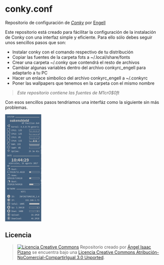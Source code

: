 # conky.conf

Repositorio de configuración de [*Conky*](https://github.com/brndnmtthws/conky) por [Engell](https://twitter.com/engell25)

Este repositorio está creado para fácilitar la configuración de la instalación de Conky con una interfaz simple y eficiente.
Para ello sólo debes seguir unos sencillos pasos que son:

- Instalar conky con el comando respectivo de tu distribución
- Copiar las fuentes de la carpeta fots a ~/.local/share/fonts 
- Crear una carpeta ~/.conky que contendrá el resto de archivos
- Cambiar algunas variables dentro del archivo conkyrc_engell para adaptarlo a tu PC 
- Hacer un enlace simbolico del archivo conkyrc_engell a ~/.conkyrc
- Poner las wallpapers que tenemos en la carpeta con el mismo nombre

>*Este repositorio contiene las fuentes de M1cr0$0ft*

Con esos sencillos pasos tendriamos una interfáz como la siguiente sin más problemas.


[![screenshot](https://raw.githubusercontent.com/engell/conky.conf/master/Conkym.png)](https://raw.githubusercontent.com/engell/conky.conf/master/Conky.png)

## Licencia

>[![Licencia Creative Commons](http://i.creativecommons.org/l/by-nc-sa/3.0/88x31.png)](http://creativecommons.org/licenses/by-nc-sa/3.0/deed.es)
Repositorio creado por [Ángel Isaac Pizano](http://twitter.com/engell25) se encuentra bajo una [Licencia Creative Commons Atribución-NoComercial-CompartirIgual 3.0 Unported](http://creativecommons.org/licenses/by-nc-sa/3.0/deed.es).
